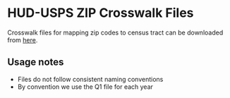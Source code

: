 # HUD-USPS ZIP Crosswalk Files
Crosswalk files for mapping zip codes to census tract can be downloaded from [here](https://www.huduser.gov/portal/datasets/usps_crosswalk.html#data). 

## Usage notes
- Files do not follow consistent naming conventions
- By convention we use the Q1 file for each year
